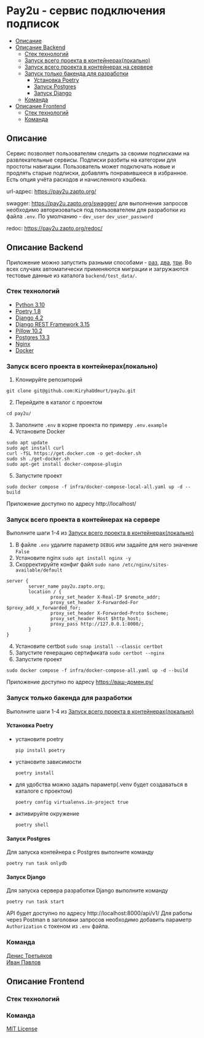 # Pay2u - сервис подключения подписок

- [Описание](#desc)
- [Описание Backend](#desc-backend)
    - [Стек технологий](#stack-backend)
    - [Запуск всего проекта в контейнерах(локально)](#all-local)
    - [Запуск всего проекта в контейнерах на сервере](#all-server)
    - [Запуск только бакенда для разработки](#backend-local)
        - [Установка Poetry](#install-poetry)
        - [Запуск Postgres](#start-postgres)
        - [Запуск Django](#start-django)
    - [Команда](#team-backend)
- [Описание Frontend](#desc-frontend)
    - [Стек технологий](#stack-frontend)
    - [Команда](#team-frontend)

## Описание <a id="desc"></a>
Сервис позволяет пользователям следить за своими подписками на развлекательные сервисы. Подписки разбиты на категории для простоты навигации. Пользователь может подключать новые и продлять старые подписки, добавлять понравившееся в избранное. Есть опция учёта расходов и начисленного кэшбека.

url-адрес: https://pay2u.zapto.org/

swagger: https://pay2u.zapto.org/swagger/
для выполнения запросов необходимо авторизоваться под пользователем для разработки из файла `.env`. По умолчанию - `dev_user` `dev_user_password`

redoc: https://pay2u.zapto.org/redoc/

## Описание Backend <a id="desc-backend"></a>
Приложение можно запустить разными способами - [раз](#all-local), [два](#all-server), [три](#backend-local).
Во всех случаях автоматически применяются миграции и загружаются тестовые данные из каталога `backend/test_data/`.

### Стек технологий <a id="stack-backend"></a>
 - [Python 3.10](https://github.com/python/cpython/tree/3.10)
 - [Poetry 1.8](https://github.com/python-poetry/poetry/tree/1.8)
 - [Django 4.2](https://github.com/django/django/tree/stable/4.2.x)
 - [Django REST Framework 3.15](https://github.com/encode/django-rest-framework)
 - [Pillow 10.2](https://github.com/python-pillow/Pillow/tree/10.2.x)
 - [Postgres 13.3](https://www.postgresql.org/)
 - [Nginx](https://nginx.org/ru/)
 - [Docker](https://www.docker.com/)

### Запуск всего проекта в контейнерах(локально) <a id="all-local"></a>
1. Клонируйте репозиторий
```
git clone git@github.com:KiryhaUdmurt/pay2u.git
```
2. Перейдите в каталог с проектом
```
cd pay2u/
```
3. Заполните `.env` в корне проекта по примеру `.env.example`
4. Установите Docker
```
sudo apt update
sudo apt install curl
curl -fSL https://get.docker.com -o get-docker.sh
sudo sh ./get-docker.sh
sudo apt-get install docker-compose-plugin
```
5. Запустите проект
```
sudo docker compose -f infra/docker-compose-local-all.yaml up -d --build
```
Приложение доступно по адресу http://localhost/

### Запуск всего проекта в контейнерах на сервере  <a id="all-server"></a>
Выполните шаги 1-4 из [Запуск всего проекта в контейнерах(локально)](#all-local)

1. В файле `.env` удалите параметр `DEBUG` или задайте для него значение `False`
2. Установите nginx `sudo apt install nginx -y`
3. Скорректируйте конфиг файл `sudo nano /etc/nginx/sites-available/default`
```
server {
        server_name pay2u.zapto.org;
        location / {
                proxy_set_header X-Real-IP $remote_addr;
                proxy_set_header X-Forwarded-For $proxy_add_x_forwarded_for;
                proxy_set_header X-Forwarded-Proto $scheme;
                proxy_set_header Host $http_host;
                proxy_pass http://127.0.0.1:8000/;
        }
}
```
4. Установите certbot `sudo snap install --classic certbot`
5. Запустите генерацию сертификата `sudo certbot --nginx `
6. Запустите проект
```
sudo docker compose -f infra/docker-compose-all.yaml up -d --build
```
Приложение доступно по адресу https://ваш-домен.ру/

### Запуск только бакенда для разработки <a id="backend-local"></a>
Выполните шаги 1-4 из [Запуск всего проекта в контейнерах(локально)](#all-local)

#### Установка Poetry <a id="install-poetry"></a>
- установите poetry
    ```
    pip install poetry
    ```
- установите зависимости
    ```
    poetry install
    ```
- для удобства можно задать параметр(.venv будет создаваться в каталоге с проектом)
    ```
    poetry config virtualenvs.in-project true

    ```
- активируйте окружение
    ```
    poetry shell
    ```

#### Запуск Postgres <a id="start-postgres"></a>
Для запуска контейнера с Postgres выполните команду
```
poetry run task onlydb
```
 

#### Запуск Django <a id="start-django"></a>
Для запуска сервера разработки Django  выполните команду
```
poetry run task start
```
API будет доступно по адресу http://localhost:8000/api/v1/
Для работы через Postman в заголовки запросов необходимо добавить параметр `Authorization` с токеном из `.env` файла.


### Команда <a id="team-backend"></a>
[Денис Третьяков](https://github.com/dentretyakoff)\
[Иван Павлов](https://github.com/ivnpvl)

## Описание Frontend <a id="desc-frontend"></a>


### Стек технологий <a id="stack-frontend"></a>


### Команда <a id="team-frontend"></a>



[MIT License](https://opensource.org/licenses/MIT)